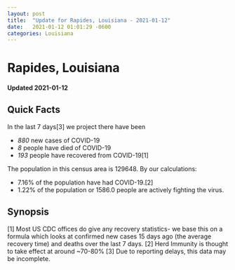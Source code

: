 ```yaml
---
layout: post
title:  "Update for Rapides, Louisiana - 2021-01-12"
date:   2021-01-12 01:01:29 -0600
categories: Louisiana
---
```


# Rapides, Louisiana
#### Updated 2021-01-12

## Quick Facts

In the last 7 days[3] we project there have been
- *880* new cases of COVID-19
- *8* people have died of COVID-19
- *193* people have recovered from COVID-19[1]

The population in this census area is 129648. By our calculations:
- 7.16% of the population have had COVID-19.[2]
- 1.22% of the population or 1586.0 people are actively fighting the virus.

## Synopsis




[1] Most US CDC offices do give any recovery statistics- we base this on a formula which looks at confirmed new cases
15 days ago (the average recovery time) and deaths over the last 7 days.
[2] Herd Immunity is thought to take effect at around ~70-80%
[3] Due to reporting delays, this data may be incomplete. 
    